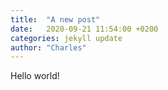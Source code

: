```yaml
---
title:  "A new post"
date:   2020-09-21 11:54:00 +0200
categories: jekyll update
author: "Charles"
---
```

Hello world!
